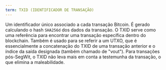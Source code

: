 ```yaml
---
term: TXID (IDENTIFICADOR DE TRANSAÇÃO)
---
```


Um identificador único associado a cada transação Bitcoin. É gerado calculando o hash `SHA256d` dos dados da transação. O TXID serve como uma referência para encontrar uma transação específica dentro do blockchain. Também é usado para se referir a um UTXO, que é essencialmente a concatenação do TXID de uma transação anterior e o índice da saída designada (também chamado de "vout"). Para transações pós-SegWit, o TXID não leva mais em conta a testemunha da transação, o que elimina a maleabilidade.